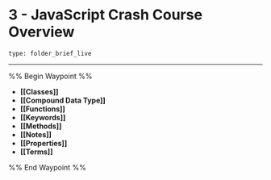 # 3 - JavaScript Crash Course Overview
 
```ccard
type: folder_brief_live
```
 
---

%% Begin Waypoint %%
- **[[Classes]]**
- **[[Compound Data Type]]**
- **[[Functions]]**
- **[[Keywords]]**
- **[[Methods]]**
- **[[Notes]]**
- **[[Properties]]**
- **[[Terms]]**

%% End Waypoint %%
